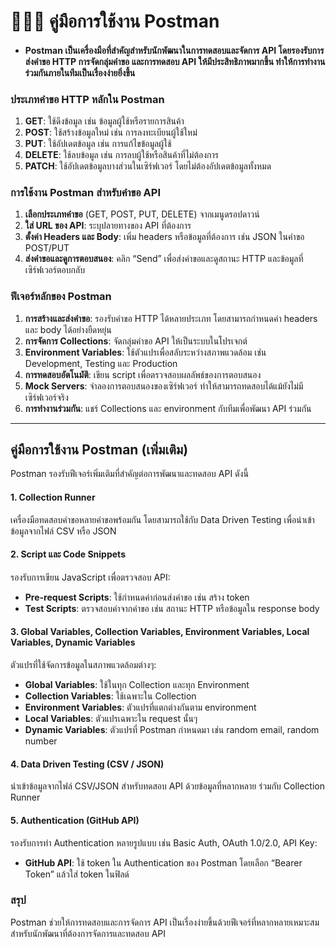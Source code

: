 # 🧑🏽‍🚀 คู่มือการใช้งาน Postman 

- #### Postman เป็นเครื่องมือที่สำคัญสำหรับนักพัฒนาในการทดสอบและจัดการ API โดยรองรับการส่งคำขอ HTTP การจัดกลุ่มคำขอ และการทดสอบ API ให้มีประสิทธิภาพมากขึ้น ทำให้การทำงานร่วมกันภายในทีมเป็นเรื่องง่ายยิ่งขึ้น 

### ประเภทคำขอ HTTP หลักใน Postman
1. **GET**: ใช้ดึงข้อมูล เช่น ข้อมูลผู้ใช้หรือรายการสินค้า
2. **POST**: ใช้สร้างข้อมูลใหม่ เช่น การลงทะเบียนผู้ใช้ใหม่
3. **PUT**: ใช้อัปเดตข้อมูล เช่น การแก้ไขข้อมูลผู้ใช้
4. **DELETE**: ใช้ลบข้อมูล เช่น การลบผู้ใช้หรือสินค้าที่ไม่ต้องการ
5. **PATCH**: ใช้อัปเดตข้อมูลบางส่วนในเซิร์ฟเวอร์ โดยไม่ต้องอัปเดตข้อมูลทั้งหมด

### การใช้งาน Postman สำหรับคำขอ API
1. **เลือกประเภทคำขอ** (GET, POST, PUT, DELETE) จากเมนูดรอปดาวน์
2. **ใส่ URL ของ API**: ระบุปลายทางของ API ที่ต้องการ
3. **ตั้งค่า Headers และ Body**: เพิ่ม headers หรือข้อมูลที่ต้องการ เช่น JSON ในคำขอ POST/PUT
4. **ส่งคำขอและดูการตอบสนอง**: คลิก “Send” เพื่อส่งคำขอและดูสถานะ HTTP และข้อมูลที่เซิร์ฟเวอร์ตอบกลับ

### ฟีเจอร์หลักของ Postman
1. **การสร้างและส่งคำขอ**: รองรับคำขอ HTTP ได้หลายประเภท โดยสามารถกำหนดค่า headers และ body ได้อย่างยืดหยุ่น
2. **การจัดการ Collections**: จัดกลุ่มคำขอ API ให้เป็นระบบในโปรเจกต์
3. **Environment Variables**: ใช้ตัวแปรเพื่อสลับระหว่างสภาพแวดล้อม เช่น Development, Testing และ Production
4. **การทดสอบอัตโนมัติ**: เขียน script เพื่อตรวจสอบผลลัพธ์ของการตอบสนอง
5. **Mock Servers**: จำลองการตอบสนองของเซิร์ฟเวอร์ ทำให้สามารถทดสอบได้แม้ยังไม่มีเซิร์ฟเวอร์จริง
6. **การทำงานร่วมกัน**: แชร์ Collections และ environment กับทีมเพื่อพัฒนา API ร่วมกัน

---

## คู่มือการใช้งาน Postman (เพิ่มเติม)

Postman รองรับฟีเจอร์เพิ่มเติมที่สำคัญต่อการพัฒนาและทดสอบ API ดังนี้

#### 1. Collection Runner
เครื่องมือทดสอบคำขอหลายคำขอพร้อมกัน โดยสามารถใช้กับ Data Driven Testing เพื่อนำเข้าข้อมูลจากไฟล์ CSV หรือ JSON

#### 2. Script และ Code Snippets
รองรับการเขียน JavaScript เพื่อตรวจสอบ API:
- **Pre-request Scripts**: ใช้กำหนดค่าก่อนส่งคำขอ เช่น สร้าง token
- **Test Scripts**: ตรวจสอบค่าจากคำขอ เช่น สถานะ HTTP หรือข้อมูลใน response body

#### 3. Global Variables, Collection Variables, Environment Variables, Local Variables, Dynamic Variables
ตัวแปรที่ใช้จัดการข้อมูลในสภาพแวดล้อมต่างๆ:
- **Global Variables**: ใช้ในทุก Collection และทุก Environment
- **Collection Variables**: ใช้เฉพาะใน Collection
- **Environment Variables**: ตัวแปรที่แตกต่างกันตาม environment
- **Local Variables**: ตัวแปรเฉพาะใน request นั้นๆ
- **Dynamic Variables**: ตัวแปรที่ Postman กำหนดมา เช่น random email, random number

#### 4. Data Driven Testing (CSV / JSON)
นำเข้าข้อมูลจากไฟล์ CSV/JSON สำหรับทดสอบ API ด้วยข้อมูลที่หลากหลาย ร่วมกับ Collection Runner 

#### 5. Authentication (GitHub API)
รองรับการทำ Authentication หลายรูปแบบ เช่น Basic Auth, OAuth 1.0/2.0, API Key:
- **GitHub API**: ใช้ token ใน Authentication ของ Postman โดยเลือก “Bearer Token” แล้วใส่ token ในฟิลด์


### สรุป
Postman ช่วยให้การทดสอบและการจัดการ API เป็นเรื่องง่ายขึ้นด้วยฟีเจอร์ที่หลากหลายเหมาะสมสำหรับนักพัฒนาที่ต้องการจัดการและทดสอบ API
